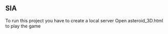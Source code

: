 ## SIA
To run this project you have to create a local server
Open asteroid_3D.html to play the game
